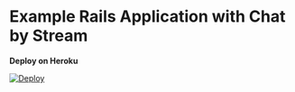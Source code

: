 # Example Rails Application with Chat by Stream

**Deploy on Heroku**

[![Deploy](https://www.herokucdn.com/deploy/button.svg)](https://heroku.com/deploy?template=https://github.com/GetStream/rails-chat-example)
